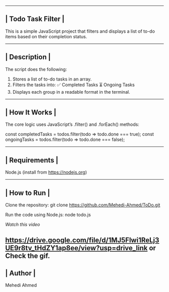 ---------------------
|  Todo Task Filter |
---------------------

This is a simple JavaScript project that filters and displays a list of to-do items based on their completion status.

---------------
| Description |
---------------

The script does the following:

1. Stores a list of to-do tasks in an array.
2. Filters the tasks into:
   ✅ Completed Tasks
   ⏳ Ongoing Tasks
3. Displays each group in a readable format in the terminal.



----------------
| How It Works |
----------------

The core logic uses JavaScript’s .filter() and .forEach() methods:

const completedTasks = todos.filter(todo => todo.done === true);
const ongoingTasks = todos.filter(todo => todo.done === false);

----------------
| Requirements |
----------------

Node.js (install from https://nodejs.org)

--------------
| How to Run |
--------------
Clone the repository: git clone https://github.com/Mehedi-Ahmed/ToDo.git

Run the code using Node.js: node todo.js

*Watch this video*

https://drive.google.com/file/d/1MJ5Flwi1ReLj3UE9r8tv_tHdZY1ap8ee/view?usp=drive_link
or Check the gif.
----------
| Author |
----------
Mehedi Ahmed

